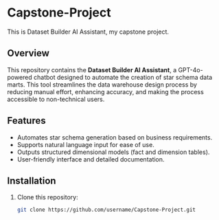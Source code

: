 # Capstone-Project
This is Dataset Builder AI Assistant, my capstone project.

## Overview
This repository contains the **Dataset Builder AI Assistant**, a GPT-4o-powered chatbot designed to automate the creation of star schema data marts. This tool streamlines the data warehouse design process by reducing manual effort, enhancing accuracy, and making the process accessible to non-technical users.

## Features
- Automates star schema generation based on business requirements.
- Supports natural language input for ease of use.
- Outputs structured dimensional models (fact and dimension tables).
- User-friendly interface and detailed documentation.

## Installation
1. Clone this repository:
   ```bash
   git clone https://github.com/username/Capstone-Project.git
